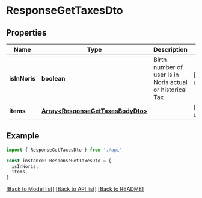 # ResponseGetTaxesDto

## Properties

| Name          | Type                                                                   | Description                                               | Notes                  |
| ------------- | ---------------------------------------------------------------------- | --------------------------------------------------------- | ---------------------- |
| **isInNoris** | **boolean**                                                            | Birth number of user is in Noris actual or historical Tax | [default to undefined] |
| **items**     | [**Array&lt;ResponseGetTaxesBodyDto&gt;**](ResponseGetTaxesBodyDto.md) |                                                           | [default to undefined] |

## Example

```typescript
import { ResponseGetTaxesDto } from './api'

const instance: ResponseGetTaxesDto = {
  isInNoris,
  items,
}
```

[[Back to Model list]](../README.md#documentation-for-models) [[Back to API list]](../README.md#documentation-for-api-endpoints) [[Back to README]](../README.md)
